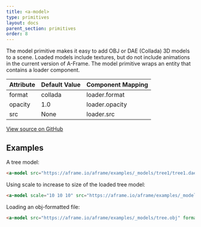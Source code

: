 ```yaml
---
title: <a-model>
type: primitives
layout: docs
parent_section: primitives
order: 8
---
```


The model primitive makes it easy to add OBJ or DAE (Collada) 3D models to a scene. Loaded models include textures, but do not include animations in the current version of A-Frame. The model primitive wraps an entity that contains a loader component.

| Attribute | Default Value | Component Mapping |
| --------- | ------------- | ----------------- |
| format    | collada       | loader.format     |
| opacity   | 1.0           | loader.opacity    |
| src       | None          | loader.src        |

[View source on GitHub](https://github.com/aframevr/aframe/blob/master/elements/templates/a-model.html)

## Examples

A tree model:

```html
<a-model src="https://aframe.io/aframe/examples/_models/tree1/tree1.dae"></a-model>
```

Using scale to increase to size of the loaded tree model:

```html
<a-model scale="10 10 10" src="https://aframe.io/aframe/examples/_models/tree1/tree1.dae"></a-model>
```

Loading an obj-formatted file:

```html
<a-model src="https://aframe.io/aframe/examples/_models/tree.obj" format="obj"></a-model>
```
